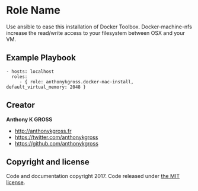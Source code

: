 Role Name
=========

Use ansible to ease this installation of Docker Toolbox. 
Docker-machine-nfs increase the read/write access to your filesystem between OSX and your VM.

Example Playbook
----------------

    - hosts: localhost
      roles:
         - { role: anthonykgross.docker-mac-install, default_virtual_memory: 2048 }

## Creator
**Anthony K GROSS**
- <http://anthonykgross.fr>
- <https://twitter.com/anthonykgross>
- <https://github.com/anthonykgross>

## Copyright and license
Code and documentation copyright 2017. Code released under [the MIT license](https://github.com/anthonykgross/ansible-docker-osx-install/blob/master/LICENSE).
